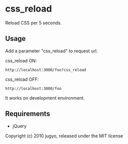 css_reload
=========

Reload CSS per 5 seconds.

Usage
-----

Add a parameter "css_reload" to request url.

css_reload ON:

    http://localhost:3000/foo?css_reload

css_reload OFF:

    http://localhost:3000/foo

It works on development environment.

Requirements
-----

- jQuery

Copyright (c) 2010 jugyo, released under the MIT license
